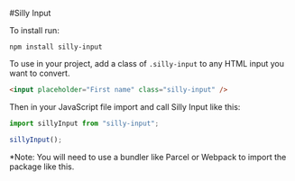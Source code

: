 #Silly Input

To install run:

```
npm install silly-input
```

To use in your project, add a class of `.silly-input` to any HTML input you want to convert.

```html
<input placeholder="First name" class="silly-input" />
```

Then in your JavaScript file import and call Silly Input like this:

```js
import sillyInput from "silly-input";

sillyInput();
```

\*Note: You will need to use a bundler like Parcel or Webpack to import the package like this.